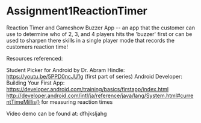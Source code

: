 # Assignment1ReactionTimer
Reaction Timer and Gameshow Buzzer App
-- an app that the customer can use to determine who of 2, 3, and 4 players hits the 'buzzer' first or can be used to sharpen there skills in a single player mode that records the customers reaction time!

Resources referenced:

Student Picker for Android by Dr. Abram Hindle: https://youtu.be/5PPD0ncJU1g (first part of series) Android Developer: Building Your First App: https://developer.android.com/training/basics/firstapp/index.html
http://developer.android.com/intl/ja/reference/java/lang/System.html#currentTimeMillis() for measuring reaction times

Video demo can be found at: dfhjksljahg
